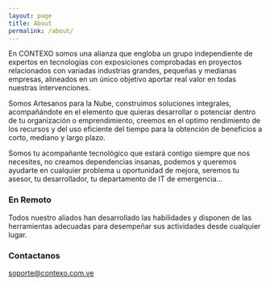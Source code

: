 ```yaml
---
layout: page
title: About
permalink: /about/
---
```


En CONTEXO somos una alianza que engloba un grupo independiente de expertos en tecnologías con exposiciones comprobadas en proyectos relacionados con variadas industrias grandes, pequeñas y medianas empresas, alineados en un único objetivo aportar real valor en todas nuestras intervenciones.

Somos Artesanos para la Nube, construimos soluciones integrales, acompañándote en el elemento que quieras desarrollar o potenciar dentro de tu organización o emprendimiento, creemos en el optimo rendimiento de los recursos y del uso eficiente del tiempo para la obtención de beneficios a corto, mediano y largo plazo.

Somos tu acompañante tecnológico que estará contigo siempre que nos necesites, no creamos dependencias insanas, podemos y queremos ayudarte en cualquier problema u oportunidad de mejora, seremos tu asesor, tu desarrollador, tu departamento de IT de emergencia...


### En Remoto

Todos nuestro aliados han desarrollado las habilidades y disponen de las herramientas adecuadas para desempeñar sus actividades desde cualquier lugar.

### Contactanos

[soporte@contexo.com.ve](mailto:soporte@contexo.com.ve)
